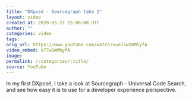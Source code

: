 ```yaml
---
title: "DXposé - Sourcegraph take 2"
layout: video
created_at: 2020-05-27 15:00:00 UTC
author: ""
categories: video
tags: 
orig_url: https://www.youtube.com/watch?v=e77w2mMhyfA
video_embed: e77w2mMhyfA
image: 
permalink: /:categories/:title/
source: YouTube
---
```


In my first DXposé, I take a look at Sourcegraph - Universal Code Search, and see how easy it is to use for a developer experience perspective.